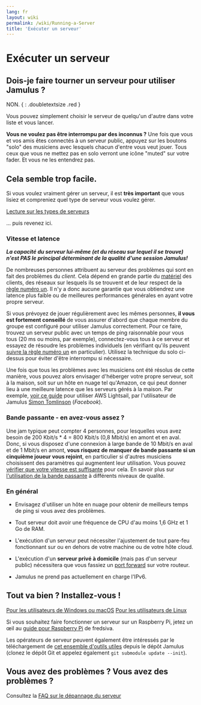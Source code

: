 ```yaml
---
lang: fr
layout: wiki
permalink: /wiki/Running-a-Server
title: 'Exécuter un serveur'
---
```


# Exécuter un serveur

## Dois-je faire tourner un serveur pour utiliser Jamulus ?

NON. { : .doubletextsize .red }


Vous pouvez simplement choisir le serveur de quelqu'un d'autre dans votre liste et vous lancer.

**Vous ne voulez pas être interrompu par des inconnus ?** Une fois que vous et vos amis êtes connectés à un serveur public, appuyez sur les boutons "solo" des musiciens avec lesquels chacun d'entre vous veut jouer. Tous ceux que vous ne mettez pas en solo verront une icône "muted" sur votre fader. Et vous ne les entendrez pas.

## Cela semble trop facile.

Si vous voulez vraiment gérer un serveur, il est **très important** que vous lisiez et compreniez quel type de serveur vous voulez gérer.

<div class="fx-row fx-row-start-xs button-container">
  <a href="Choosing-a-Server-Type" class="button fx-col-100-xs" target="_blank" rel="noopener noreferrer">Lecture sur les types de serveurs</a>
</div>

... puis revenez ici.

### Vitesse et latence

**_La capacité du serveur lui-même (et du réseau sur lequel il se trouve) n'est PAS le principal déterminant de la qualité d'une session Jamulus!_**

De nombreuses personnes attribuent au serveur des problèmes qui sont en fait des problèmes du _client_. Cela dépend en grande partie du [matériel](Hardware-Setup) des clients, des réseaux sur lesquels ils se trouvent et de leur respect de la [règle numéro un](Getting-Started#having-trouble-cant-keep-in-time). Il n'y a donc aucune garantie que vous obtiendrez une latence plus faible ou de meilleures performances générales en ayant votre propre serveur.

Si vous prévoyez de jouer régulièrement avec les mêmes personnes, **il vous est fortement conseillé** de vous assurer d'abord que chaque membre du groupe est configuré pour utiliser Jamulus correctement. Pour ce faire, trouvez un serveur public avec un temps de ping raisonnable pour vous tous (20 ms ou moins, par exemple), connectez-vous tous à ce serveur et essayez de résoudre les problèmes individuels (en vérifiant qu'ils peuvent [suivre la règle numéro un](Getting-Started#having-trouble-cant-keep-in-time) en particulier). Utilisez la technique du solo ci-dessus pour éviter d'être interrompu si nécessaire.

Une fois que tous les problèmes avec les musiciens ont été résolus de cette manière, vous pouvez alors envisager d'héberger votre propre serveur, soit à la maison, soit sur un hôte en nuage tel qu'Amazon, ce qui peut donner lieu à une meilleure latence que les serveurs gérés à la maison. Par exemple, [voir ce guide](https://www.facebook.com/notes/jamulus-worldjam/howto-idiots-guide-to-installing-or-upgrading-a-jamulus-server-on-amazon-aws-lig/818091045662521/) pour utiliser AWS Lightsail, par l'utilisateur de Jamulus [Simon Tomlinson](https://www.facebook.com/simon.james.tomlinson?eid=ARBQoY3KcZAtS3pGdLJuqvQTeRSOo4gHdQZT7nNzOt1oPMGgZ4_3GERe-rOyH5PxsSHVYYXjWwcqd71a) (_Facebook_).

### Bande passante - en avez-vous assez ?

Une jam typique peut compter 4 personnes, pour lesquelles vous avez besoin de 200 Kbit/s * 4 = 800 Kbit/s (0,8 Mbit/s) en amont et en aval. Donc, si vous disposez d'une connexion à large bande de 10 Mbit/s en aval et de 1 Mbit/s en amont, **vous risquez de manquer de bande passante si un cinquième joueur vous rejoint**, en particulier si d'autres musiciens choisissent des paramètres qui augmentent leur utilisation. Vous pouvez [vérifier que votre vitesse est suffisante](https://fast.com) pour cela. En savoir plus sur [l'utilisation de la bande passante](Network-Requirements) à différents niveaux de qualité.

### En général

- Envisagez d'utiliser un hôte en nuage pour obtenir de meilleurs temps de ping si vous avez des problèmes.

- Tout serveur doit avoir une fréquence de CPU d'au moins 1,6 GHz et 1 Go de RAM.

- L'exécution d'un serveur peut nécessiter l'ajustement de tout pare-feu fonctionnant sur ou en dehors de votre machine ou de votre hôte cloud.

- L'exécution d'un **serveur privé à domicile** (mais pas d'un serveur public) nécessitera que vous fassiez un [port forward](Running-a-Private-Server) sur votre routeur.

- Jamulus ne prend pas actuellement en charge l'IPv6.


## Tout va bien ? Installez-vous !

<div class="fx-row fx-row-start-xs button-container">
    <a href="Server-Win-Mac" class="button fx-col-100-xs">Pour les utilisateurs de Windows ou macOS</a>
    <a href="Server-Linux" class="button fx-col-100-xs">Pour les utilisateurs de Linux</a>
</div>

Si vous souhaitez faire fonctionner un serveur sur un Raspberry Pi, jetez un œil au [guide pour Raspberry Pi](/kb/2020/03/28/Server-Rpi.html) de fredsiva.

Les opérateurs de serveur peuvent également être intéressés par le téléchargement de [cet ensemble d'outils utiles](https://github.com/jamulussoftware/jamulus/tree/master/tools) depuis le dépôt Jamulus (clonez le dépôt Git et appelez également `git submodule update --init`).

## Vous avez des problèmes ? Vous avez des problèmes ?

Consultez la [FAQ sur le dépannage du serveur](Server-Troubleshooting)
